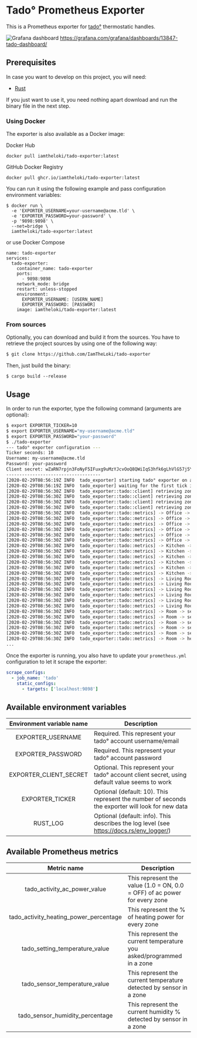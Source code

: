 # Tado° Prometheus Exporter

This is a Prometheus exporter for [tado°](https://www.tado.com/) thermostatic handles.

![Grafana dashboard](https://grafana.com/api/dashboards/13847/images/17713/image)
https://grafana.com/grafana/dashboards/13847-tado-dashboard/

## Prerequisites

In case you want to develop on this project, you will need:

* [Rust](https://www.rust-lang.org/)

If you just want to use it, you need nothing apart download and run the binary file in the next step.

### Using Docker

The exporter is also available as a Docker image:

Docker Hub
```
docker pull iamtheloki/tado-exporter:latest
```

GitHub Docker Registry
```
docker pull ghcr.io/iamtheloki/tado-exporter:latest
```

You can run it using the following example and pass configuration environment variables:

```
$ docker run \
  -e 'EXPORTER_USERNAME=your-username@acme.tld' \
  -e 'EXPORTER_PASSWORD=your-password' \
  -p '9898:9898' \
  --net=bridge \
  iamtheloki/tado-exporter:latest
```
or use Docker Compose

```
name: tado-exporter
services:
  tado-exporter:
    container_name: tado-exporter
    ports:
      - 9898:9898
    network_mode: bridge
    restart: unless-stopped
    environment:
      EXPORTER_USERNAME: [USERN_NAME]
      EXPORTER_PASSWORD: [PASSWOR]
    image: iamtheloki/tado-exporter:latest	
```

### From sources

Optionally, you can download and build it from the sources. You have to retrieve the project sources by using one of the following way:
```bash
$ git clone https://github.com/IamTheLoki/tado-exporter
```

Then, just build the binary:

```
$ cargo build --release
```

## Usage

In order to run the exporter, type the following command (arguments are optional):

```bash
$ export EXPORTER_TICKER=10
$ export EXPORTER_USERNAME="my-username@acme.tld"
$ export EXPORTER_PASSWORD="your-password"
$ ./tado-exporter
--- tado° exporter configuration ---
Ticker seconds: 10
Username: my-username@acme.tld
Password: your-password
Client secret: wZaRN7rpjn3FoNyF5IFuxg9uMzYJcvOoQ8QWiIqS3hfk6gLhVlG57j5YNoZL2Rtc
------------------------------------
[2020-02-29T08:56:19Z INFO  tado_exporter] starting tado° exporter on address: V4(0.0.0.0:9898)
[2020-02-29T08:56:19Z INFO  tado_exporter] waiting for the first tick in 10 seconds...
[2020-02-29T08:56:30Z INFO  tado_exporter::tado::client] retrieving zone details for Office...
[2020-02-29T08:56:30Z INFO  tado_exporter::tado::client] retrieving zone details for Kitchen...
[2020-02-29T08:56:30Z INFO  tado_exporter::tado::client] retrieving zone details for Living Room...
[2020-02-29T08:56:30Z INFO  tado_exporter::tado::client] retrieving zone details for Room...
[2020-02-29T08:56:30Z INFO  tado_exporter::tado::metrics] -> Office -> setting temperature (celsius): 23
[2020-02-29T08:56:30Z INFO  tado_exporter::tado::metrics] -> Office -> setting temperature (fahrenheit): 73.4
[2020-02-29T08:56:30Z INFO  tado_exporter::tado::metrics] -> Office -> sensor temperature (celsius): 23.75
[2020-02-29T08:56:30Z INFO  tado_exporter::tado::metrics] -> Office -> sensor temperature (fahrenheit): 74.75
[2020-02-29T08:56:30Z INFO  tado_exporter::tado::metrics] -> Office -> sensor humidity: 40.1%
[2020-02-29T08:56:30Z INFO  tado_exporter::tado::metrics] -> Office -> heating power: 38%
[2020-02-29T08:56:30Z INFO  tado_exporter::tado::metrics] -> Kitchen -> setting temperature (celsius): 22
[2020-02-29T08:56:30Z INFO  tado_exporter::tado::metrics] -> Kitchen -> setting temperature (fahrenheit): 71.6
[2020-02-29T08:56:30Z INFO  tado_exporter::tado::metrics] -> Kitchen -> sensor temperature (celsius): 22.03
[2020-02-29T08:56:30Z INFO  tado_exporter::tado::metrics] -> Kitchen -> sensor temperature (fahrenheit): 71.65
[2020-02-29T08:56:30Z INFO  tado_exporter::tado::metrics] -> Kitchen -> sensor humidity: 42.7%
[2020-02-29T08:56:30Z INFO  tado_exporter::tado::metrics] -> Kitchen -> heating power: 0%
[2020-02-29T08:56:30Z INFO  tado_exporter::tado::metrics] -> Living Room -> setting temperature (celsius): 22
[2020-02-29T08:56:30Z INFO  tado_exporter::tado::metrics] -> Living Room -> setting temperature (fahrenheit): 71.6
[2020-02-29T08:56:30Z INFO  tado_exporter::tado::metrics] -> Living Room -> sensor temperature (celsius): 22.49
[2020-02-29T08:56:30Z INFO  tado_exporter::tado::metrics] -> Living Room -> sensor temperature (fahrenheit): 72.48
[2020-02-29T08:56:30Z INFO  tado_exporter::tado::metrics] -> Living Room -> sensor humidity: 42.2%
[2020-02-29T08:56:30Z INFO  tado_exporter::tado::metrics] -> Living Room -> heating power: 0%
[2020-02-29T08:56:30Z INFO  tado_exporter::tado::metrics] -> Room -> setting temperature (celsius): 20
[2020-02-29T08:56:30Z INFO  tado_exporter::tado::metrics] -> Room -> setting temperature (fahrenheit): 68
[2020-02-29T08:56:30Z INFO  tado_exporter::tado::metrics] -> Room -> sensor temperature (celsius): 21.42
[2020-02-29T08:56:30Z INFO  tado_exporter::tado::metrics] -> Room -> sensor temperature (fahrenheit): 70.56
[2020-02-29T08:56:30Z INFO  tado_exporter::tado::metrics] -> Room -> sensor humidity: 45.8%
[2020-02-29T08:56:30Z INFO  tado_exporter::tado::metrics] -> Room -> heating power: 0%
...
```

Once the exporter is running, you also have to update your `prometheus.yml` configuration to let it scrape the exporter:

```yaml
scrape_configs:
  - job_name: 'tado'
    static_configs:
      - targets: ['localhost:9898']
```

## Available environment variables

| Environment variable name    | Description                                                                                |
|:----------------------------:|--------------------------------------------------------------------------------------------|
| EXPORTER_USERNAME      | Required. This represent your tado° account username/email                                       |
| EXPORTER_PASSWORD      | Required. This represent your tado° account password                                             |
| EXPORTER_CLIENT_SECRET | Optional. This represent your tado° account client secret, using default value seems to work     |
| EXPORTER_TICKER        | Optional (default: 10). This represent the number of seconds the exporter will look for new data |
| RUST_LOG               | Optional (default: info). This describes the log level (see https://docs.rs/env_logger/)         |

## Available Prometheus metrics

| Metric name                  | Description                                                                                |
|:----------------------------:|--------------------------------------------------------------------------------------------|
| tado_activity_ac_power_value           | This represent the value (1.0 = ON, 0.0 = OFF) of ac power for every zone        |
| tado_activity_heating_power_percentage | This represent the % of heating power for every zone                             |
| tado_setting_temperature_value         | This represent the current temperature you asked/programmed in a zone            |
| tado_sensor_temperature_value          | This represent the current temperature detected by sensor in a zone              |
| tado_sensor_humidity_percentage        | This represent the current humidity % detected by sensor in a zone               |
